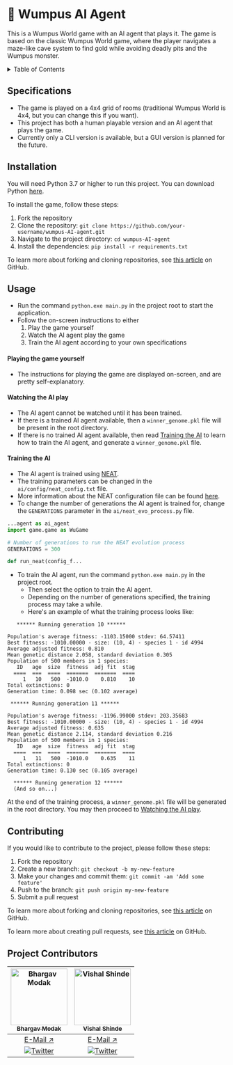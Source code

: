 # 👻 Wumpus AI Agent

This is a Wumpus World game with an AI agent that plays it. The game is based on the classic Wumpus World game, where the player navigates a maze-like cave system to find gold while avoiding deadly pits and the Wumpus monster.

<details>
  <summary>Table of Contents</summary> 

- [👻 Wumpus AI Agent](#-wumpus-ai-agent)
  - [Specifications](#specifications)
  - [Installation](#installation)
  - [Usage](#usage)
      - [Playing the game yourself](#playing-the-game-yourself)
      - [Watching the AI play](#watching-the-ai-play)
      - [Training the AI](#training-the-ai)
  - [Contributing](#contributing)
  - [Project Contributors](#project-contributors)
</details>

## Specifications

- The game is played on a 4x4 grid of rooms (traditional Wumpus World is 4x4, but you can change this if you want).
- This project has both a human playable version and an AI agent that plays the game.
- Currently only a CLI version is available, but a GUI version is planned for the future.

## Installation

You will need Python 3.7 or higher to run this project. You can download Python [here](https://www.python.org/downloads/).

To install the game, follow these steps:
1. Fork the repository
2. Clone the repository: `git clone https://github.com/your-username/wumpus-AI-agent.git`
3. Navigate to the project directory: `cd wumpus-AI-agent`
4. Install the dependencies: `pip install -r requirements.txt`

To learn more about forking and cloning repositories, see [this article](https://help.github.com/en/github/getting-started-with-github/fork-a-repo) on GitHub.

## Usage

- Run the command `python.exe main.py` in the project root to start the application.
- Follow the on-screen instructions to either
  1. Play the game yourself
  2. Watch the AI agent play the game
  3. Train the AI agent according to your own specifications

#### Playing the game yourself

- The instructions for playing the game are displayed on-screen, and are pretty self-explanatory.

#### Watching the AI play

- The AI agent cannot be watched until it has been trained.
- If there is a trained AI agent available, then a `winner_genome.pkl` file will be present in the root directory.
- If there is no trained AI agent available, then read [Training the AI](#training-the-ai) to learn how to train the AI agent, and generate a `winner_genome.pkl` file.

#### Training the AI

- The AI agent is trained using [NEAT](https://neat-python.readthedocs.io/en/latest/).
- The training parameters can be changed in the `ai/config/neat_config.txt` file.
- More information about the NEAT configuration file can be found [here](https://neat-python.readthedocs.io/en/latest/config_file.html).
- To change the number of generations the AI agent is trained for, change the `GENERATIONS` parameter in the `ai/neat_evo_process.py` file.
```python
...agent as ai_agent
import game.game as WuGame

# Number of generations to run the NEAT evolution process
GENERATIONS = 300

def run_neat(config_f...
```
- To train the AI agent, run the command `python.exe main.py` in the project root.
  - Then select the option to train the AI agent.
  - Depending on the number of generations specified, the training process may take a while.
  - Here's an example of what the training process looks like:

```
   ****** Running generation 10 ******

Population's average fitness: -1103.15000 stdev: 64.57411
Best fitness: -1010.00000 - size: (10, 4) - species 1 - id 4994
Average adjusted fitness: 0.810
Mean genetic distance 2.058, standard deviation 0.305
Population of 500 members in 1 species:
   ID   age  size  fitness  adj fit  stag
  ====  ===  ====  =======  =======  ====
     1   10   500  -1010.0    0.810    10
Total extinctions: 0
Generation time: 0.098 sec (0.102 average)

 ****** Running generation 11 ******

Population's average fitness: -1196.99000 stdev: 203.35683
Best fitness: -1010.00000 - size: (10, 4) - species 1 - id 4994
Average adjusted fitness: 0.635
Mean genetic distance 2.114, standard deviation 0.216
Population of 500 members in 1 species:
   ID   age  size  fitness  adj fit  stag
  ====  ===  ====  =======  =======  ====
     1   11   500  -1010.0    0.635    11
Total extinctions: 0
Generation time: 0.130 sec (0.105 average)

  ****** Running generation 12 ******
  (And so on...)
```

At the end of the training process, a `winner_genome.pkl` file will be generated in the root directory. You may then proceed to [Watching the AI play](#watching-the-ai-play).

## Contributing
If you would like to contribute to the project, please follow these steps:
1. Fork the repository
2. Create a new branch: `git checkout -b my-new-feature`
3. Make your changes and commit them: `git commit -am 'Add some feature'`
4. Push to the branch: `git push origin my-new-feature`
5. Submit a pull request

To learn more about forking and cloning repositories, see [this article](https://help.github.com/en/github/getting-started-with-github/fork-a-repo) on GitHub.

To learn more about creating pull requests, see [this article](https://help.github.com/en/github/collaborating-with-issues-and-pull-requests/creating-a-pull-request) on GitHub.

## Project Contributors

| <a href="https://github.com/TheBrahmnicBoy"><img alt="Bhargav Modak" src="https://avatars.githubusercontent.com/u/82528318?v=4" width="130px;"><br><sub><b>Bhargav Modak</b></sub></a> | <a href="https://github.com/vishal-codes"><img alt="Vishal Shinde" src="https://avatars.githubusercontent.com/u/79784161" width="130px;"><br><sub><b>Vishal Shinde</b></sub></a> |
| :------------------------------------------------------------------------------------------------------------------------------------------------------------------------------------: | :------------------------------------------------------------------------------------------------------------------------------------------------------------------------------: |
|                                                                 <a href="mailto:thebrahmnicboy@gmail.com">E-Mail ↗️</a>                                                                 |                                                                 <a href="mailto:itsvishal2417.com">E-Mail ↗️</a>                                                                  |
|           [![Twitter](https://img.shields.io/badge/twitter-%2300acee.svg?&style=for-the-badge&logo=twitter&logoColor=white&alt=twitter)](https://twitter.com/thebrahmnicboy)           |          [![Twitter](https://img.shields.io/badge/twitter-%2300acee.svg?&style=for-the-badge&logo=twitter&logoColor=white&alt=twitter)](https://twitter.com/vishaltwts)          |
